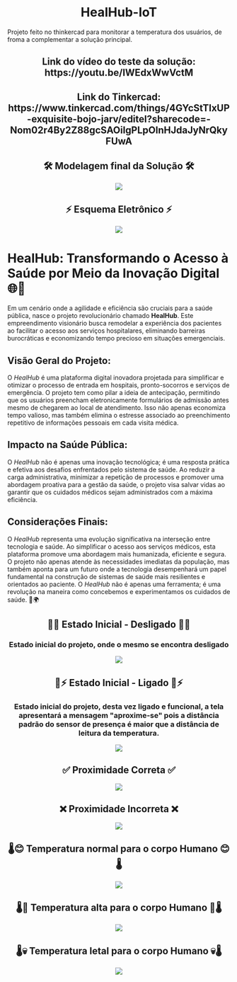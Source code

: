 <h1 align="center">HealHub-IoT</h1>
Projeto feito no thinkercad para monitorar a temperatura dos usuários, de froma a complementar a solução principal.

<h2 align="center">Link do vídeo do teste da solução: https://youtu.be/IWEdxWwVctM</h2>
<h2 align="center">Link do Tinkercad: https://www.tinkercad.com/things/4GYcStTIxUP-exquisite-bojo-jarv/editel?sharecode=-Nom02r4By2Z88gcSAOiIgPLpOlnHJdaJyNrQkyFUwA</h2>


<h2 align="center">🛠 Modelagem final da Solução 🛠</h2>
<div align="center">
    <img height src="https://cdn.discordapp.com/attachments/945808741385793596/1177373837315293204/image.png?ex=657245d5&is=655fd0d5&hm=5d0c5799c5718eca18b08fac2393dadf5b7c09e5ffe437bb234e622cfef14890&"/>
</div>

<h2 align="center">⚡️ Esquema Eletrônico ⚡️</h2>
<div align="center">
    <img height src="https://cdn.discordapp.com/attachments/945808741385793596/1177374452342861905/image.png?ex=65724667&is=655fd167&hm=c0c301d7d1f704146721e49c5127fdb1399b611b02d3b558b3b0560fe008ecbd&"/>
</div>

# **HealHub: Transformando o Acesso à Saúde por Meio da Inovação Digital** 🌐🏥

Em um cenário onde a agilidade e eficiência são cruciais para a saúde pública, nasce o projeto revolucionário chamado **HealHub**. Este empreendimento visionário busca remodelar a experiência dos pacientes ao facilitar o acesso aos serviços hospitalares, eliminando barreiras burocráticas e economizando tempo precioso em situações emergenciais.

## **Visão Geral do Projeto:**
O *HealHub* é uma plataforma digital inovadora projetada para simplificar e otimizar o processo de entrada em hospitais, pronto-socorros e serviços de emergência. O projeto tem como pilar a ideia de antecipação, permitindo que os usuários preencham eletronicamente formulários de admissão antes mesmo de chegarem ao local de atendimento. Isso não apenas economiza tempo valioso, mas também elimina o estresse associado ao preenchimento repetitivo de informações pessoais em cada visita médica.

## **Impacto na Saúde Pública:**
O *HealHub* não é apenas uma inovação tecnológica; é uma resposta prática e efetiva aos desafios enfrentados pelo sistema de saúde. Ao reduzir a carga administrativa, minimizar a repetição de processos e promover uma abordagem proativa para a gestão da saúde, o projeto visa salvar vidas ao garantir que os cuidados médicos sejam administrados com a máxima eficiência.

## **Considerações Finais:**
O *HealHub* representa uma evolução significativa na interseção entre tecnologia e saúde. Ao simplificar o acesso aos serviços médicos, esta plataforma promove uma abordagem mais humanizada, eficiente e segura. O projeto não apenas atende às necessidades imediatas da população, mas também aponta para um futuro onde a tecnologia desempenhará um papel fundamental na construção de sistemas de saúde mais resilientes e orientados ao paciente. O *HealHub* não é apenas uma ferramenta; é uma revolução na maneira como concebemos e experimentamos os cuidados de saúde. 🚀🌍

<h2 align="center">🔌❌ Estado Inicial - Desligado 🔌❌</h2>
<h3 align="center">Estado inicial do projeto, onde o mesmo se encontra desligado</h3>
<div align="center">
    <img height src="https://cdn.discordapp.com/attachments/945808741385793596/1177373837315293204/image.png?ex=657245d5&is=655fd0d5&hm=5d0c5799c5718eca18b08fac2393dadf5b7c09e5ffe437bb234e622cfef14890&"/>
</div>

<h2 align="center">🔌⚡️ Estado Inicial - Ligado 🔌⚡️</h2>
<h3 align="center">Estado inicial do projeto, desta vez ligado e funcional, a tela apresentará a mensagem "aproxime-se" pois a distância padrão do sensor de presença é maior que a 
distância de leitura da temperatura.</h3>
<div align="center">
    <img height src="https://cdn.discordapp.com/attachments/945808741385793596/1177375383352516729/image.png?ex=65724745&is=655fd245&hm=b58a92ee2bcf4b4113b30349983d301453d9539a7bb1ed34a5c82508c78fb085&"/>
</div>

<h2 align="center">✅ Proximidade Correta ✅</h2>
<div align="center">
    <img height src="https://cdn.discordapp.com/attachments/945808741385793596/1177375489845887138/image.png?ex=6572475f&is=655fd25f&hm=261b559ae6a3b335000f397bca439036945497d4046fa8b446baee0169d23192&"/>
</div>

<h2 align="center">❌ Proximidade Incorreta ❌</h2>
<div align="center">
    <img height src="https://cdn.discordapp.com/attachments/945808741385793596/1177375383352516729/image.png?ex=65724745&is=655fd245&hm=b58a92ee2bcf4b4113b30349983d301453d9539a7bb1ed34a5c82508c78fb085&"/>
</div>

<h2 align="center">🌡😊 Temperatura normal para o corpo Humano 😊🌡</h2>
<div align="center">
    <img height src="https://cdn.discordapp.com/attachments/945808741385793596/1177375807522488390/image.png?ex=657247ab&is=655fd2ab&hm=d4cc141b2ced11f3aee2f40bcc06edae7400c6d25f2205679849d42dae21d760&"/>
</div>

<h2 align="center">🌡🤒 Temperatura alta para o corpo Humano 🤒🌡</h2>
<div align="center">
    <img height src="https://cdn.discordapp.com/attachments/945808741385793596/1177375937403293827/image.png?ex=657247ca&is=655fd2ca&hm=6a1400d5b7c8bfe5cd240a6002dd1ba0baca83d306a5d1c14ae5e2ed86d6f336&"/>
</div>

<h2 align="center">🌡💀 Temperatura letal para o corpo Humano 💀🌡</h2>
<div align="center">
    <img height src="https://cdn.discordapp.com/attachments/945808741385793596/1177376002033332264/image.png?ex=657247d9&is=655fd2d9&hm=6c74f18c65c5bf19e2db4ca0a05f360a2d26fbf5c57d09cb688318fc8fac8ab1&"/>
</div>
